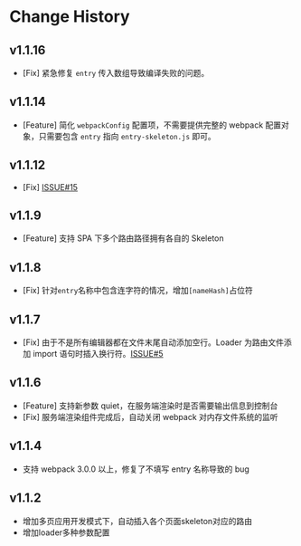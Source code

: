 Change History
==============

v1.1.16
---
* [Fix] 紧急修复 `entry` 传入数组导致编译失败的问题。

v1.1.14
---
* [Feature] 简化 `webpackConfig` 配置项，不需要提供完整的 webpack 配置对象，只需要包含 `entry` 指向 `entry-skeleton.js` 即可。

v1.1.12
---
* [Fix] [ISSUE#15](https://github.com/lavas-project/vue-skeleton-webpack-plugin/issues/15)

v1.1.9
---
* [Feature] 支持 SPA 下多个路由路径拥有各自的 Skeleton

v1.1.8
---
* [Fix] 针对`entry`名称中包含连字符的情况，增加`[nameHash]`占位符

v1.1.7
---
* [Fix] 由于不是所有编辑器都在文件末尾自动添加空行。Loader 为路由文件添加 import 语句时插入换行符。[ISSUE#5](https://github.com/lavas-project/vue-skeleton-webpack-plugin/issues/5)

v1.1.6
---
* [Feature] 支持新参数 quiet，在服务端渲染时是否需要输出信息到控制台
* [Fix] 服务端渲染组件完成后，自动关闭 webpack 对内存文件系统的监听

v1.1.4
---
* 支持 webpack 3.0.0 以上，修复了不填写 entry 名称导致的 bug

v1.1.2
---
* 增加多页应用开发模式下，自动插入各个页面skeleton对应的路由
* 增加loader多种参数配置
